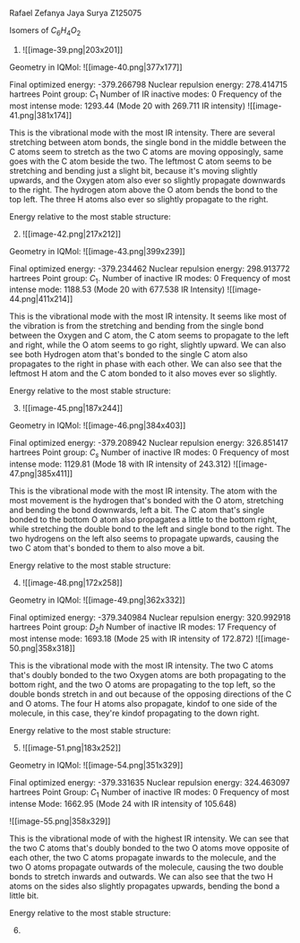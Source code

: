 Rafael Zefanya Jaya Surya
Z125075

Isomers of $C_{6}H_{4}O_{2}$

1. ![[image-39.png|203x201]]

Geometry in IQMol:
![[image-40.png|377x177]]

Final optimized energy: -379.266798
Nuclear repulsion energy: 278.414715 hartrees
Point group: $C_{1}$
Number of IR inactive modes: 0
Frequency of the most intense mode: 1293.44 (Mode 20 with 269.711 IR intensity)
![[image-41.png|381x174]]

This is the vibrational mode with the most IR intensity. 
There are several stretching between atom bonds, the single bond in the middle between the C atoms seem to stretch as the two C atoms are moving opposingly, same goes with the C atom beside the two.
The leftmost C atom seems to be stretching and bending just a slight bit, because it's moving slightly upwards, and the Oxygen atom also ever so slightly propagate downwards to the right. The hydrogen atom above the O atom bends the bond to the top left. The three H atoms also ever so slightly propagate to the right.

Energy relative to the most stable structure: 


2. ![[image-42.png|217x212]]

Geometry in IQMol:
![[image-43.png|399x239]]

Final optimized energy: -379.234462
Nuclear repulsion energy: 298.913772 hartrees
Point group: $C_{1}$.
Number of inactive IR modes: 0
Frequency of most intense mode: 1188.53 (Mode 20 with 677.538 IR Intensity)
![[image-44.png|411x214]]

This is the vibrational mode with the most IR intensity. It seems like most of the vibration is from the stretching and bending from the single bond between the Oxygen and C atom, the C atom seems to propagate to the left and right, while the O atom seems to go right, slightly upward. We can also see both Hydrogen atom that's bonded to the single C atom also propagates to the right in phase with each other.
We can also see that the leftmost H atom and the C atom bonded to it also moves ever so slightly.

Energy relative to the most stable structure:

3. ![[image-45.png|187x244]]

Geometry in IQMol:
![[image-46.png|384x403]]

Final optimized energy: -379.208942
Nuclear repulsion energy: 326.851417 hartrees
Point group: $C_{s}$
Number of inactive IR modes: 0
Frequency of most intense mode: 1129.81 (Mode 18 with IR intensity of 243.312)
![[image-47.png|385x411]]

This is the vibrational mode with the most IR intensity. The atom with the most movement is the hydrogen that's bonded with the O atom, stretching and bending the bond downwards, left a bit. The C atom that's single bonded to the bottom O atom also propagates a little to the bottom right, while stretching the double bond to the left and single bond to the right.
The two hydrogens on the left also seems to propagate upwards, causing the two C atom that's bonded to them to also move a bit.

Energy relative to the most stable structure:


4. ![[image-48.png|172x258]]

Geometry in IQMol:
![[image-49.png|362x332]]

Final optimized energy: -379.340984
Nuclear repulsion energy: 320.992918 hartrees
Point group: $D_{2}h$
Number of inactive IR modes: 17
Frequency of most intense mode: 1693.18 (Mode 25 with IR intensity of 172.872)
![[image-50.png|358x318]]

This is the vibrational mode with the most IR intensity. The two C atoms that's doubly bonded to the two Oxygen atoms are both propagating to the bottom right, and the two O atoms are propagating to the top left, so the double bonds stretch in and out because of the opposing directions of the C and O atoms.
The four H atoms also propagate, kindof to one side of the molecule, in this case, they're kindof propagating to the down right.

Energy relative to the most stable structure: 


5. ![[image-51.png|183x252]]

Geometry in IQMol:
![[image-54.png|351x329]]

Final optimized energy: -379.331635
Nuclear repulsion energy: 324.463097 hartrees
Point Group: $C_{1}$
Number of inactive IR modes: 0
Frequency of most intense Mode: 1662.95 (Mode 24 with IR intensity of 105.648)

![[image-55.png|358x329]]

This is the vibrational mode of with the highest IR intensity. We can see that the two C atoms that's doubly bonded to the two O atoms move opposite of each other, the two C atoms propagate inwards to the molecule, and the two O atoms propagate outwards of the molecule, causing the two double bonds to stretch inwards and outwards.
We can also see that the two H atoms on the sides also slightly propagates upwards, bending the bond a little bit.

Energy relative to the most stable structure:

6. 